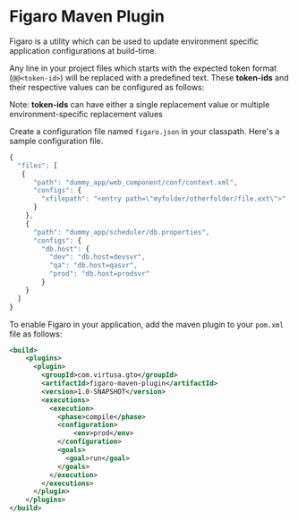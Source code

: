 # Figaro Maven Plugin

Figaro is a utility which can be used to update environment specific application configurations at build-time.

Any line in your project files which starts with the expected token format (`@@<token-id>`) will be replaced with a predefined text. These **token-ids** and their respective values can be configured as follows:

Note: **token-ids** can have either a single replacement value or multiple environment-specific replacement values

Create a configuration file named `figaro.json` in your classpath. Here's a sample configuration file.
```javascript
{
  "files": [
   {
      "path": "dummy_app/web_component/conf/context.xml",
      "configs": {
        "xfilepath": "<entry path=\"myfolder/otherfolder/file.ext\">"
      }
    },
    {
      "path": "dummy_app/scheduler/db.properties",
      "configs": {
        "db.host": {
          "dev": "db.host=devsvr",
          "qa": "db.host=qasvr",
          "prod": "db.host=prodsvr"
        }
    }
  ]
}
```

To enable Figaro in your application, add the maven plugin to your `pom.xml` file as follows:
```xml
<build>
	<plugins>
	  <plugin>
		<groupId>com.virtusa.gto</groupId>
		<artifactId>figaro-maven-plugin</artifactId>
		<version>1.0-SNAPSHOT</version>
		<executions>
		  <execution>
			<phase>compile</phase>
			<configuration>
				<env>prod</env>
			</configuration>
			<goals>
			  <goal>run</goal>
			</goals>
		  </execution>
		</executions>
	  </plugin>
	</plugins>
</build>
```